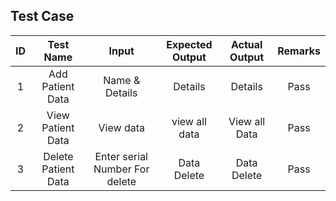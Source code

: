 
## Test Case 

|ID|Test Name|Input|Expected Output|Actual Output|Remarks|
|:-:|:------:|:---:|:-------------:|:-----------:|:-----:|
|1|Add Patient Data|Name & Details|Details|Details|Pass|
|2|View Patient Data|View data |view all data |View all Data|Pass|
|3|Delete Patient Data|Enter serial Number For delete |Data Delete|Data Delete|Pass|
